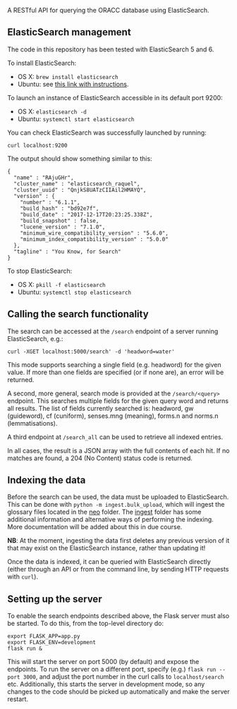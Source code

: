 A RESTful API for querying the ORACC database using ElasticSearch.

## ElasticSearch management
The code in this repository has been tested with ElasticSearch 5 and 6.

To install ElasticSearch:
* OS X: `brew install elasticsearch`
* Ubuntu: see [this link with instructions](https://www.elastic.co/guide/en/elasticsearch/reference/current/_installation.html).

To launch an instance of ElasticSearch accessible in its default port 9200:
* OS X: `elasticsearch -d`
* Ubuntu: `systemctl start elasticsearch`

You can check ElasticSearch was successfully launched by running:

```
curl localhost:9200
```

The output should show something similar to this:

```
{
  "name" : "RAjuGHr",
  "cluster_name" : "elasticsearch_raquel",
  "cluster_uuid" : "QnjkS8UATzCIIAil2HMAYQ",
  "version" : {
    "number" : "6.1.1",
    "build_hash" : "bd92e7f",
    "build_date" : "2017-12-17T20:23:25.338Z",
    "build_snapshot" : false,
    "lucene_version" : "7.1.0",
    "minimum_wire_compatibility_version" : "5.6.0",
    "minimum_index_compatibility_version" : "5.0.0"
  },
  "tagline" : "You Know, for Search"
}
```

To stop ElasticSearch:
* OS X: `pkill -f elasticsearch`
* Ubuntu: `systemctl stop elasticsearch`


## Calling the search functionality

The search can be accessed at the `/search` endpoint of a server running
ElasticSearch, e.g.:

```curl -XGET localhost:5000/search' -d 'headword=water'```

This mode supports searching a single field (e.g. headword) for the given value.
If more than one fields are specified (or if none are), an error will be
returned.

A second, more general, search mode is provided at the `/search/<query>`
endpoint. This searches multiple fields for the given query word and returns all
results. The list of fields currently searched is: headword, gw (guideword), cf
(cuniform), senses.mng (meaning), forms.n and norms.n (lemmatisations).

A third endpoint at `/search_all` can be used to retrieve all indexed entries.

In all cases, the result is a JSON array with the full contents of each hit. If
no matches are found, a 204 (No Content) status code is returned.


## Indexing the data

Before the search can be used, the data must be uploaded to ElasticSearch. This
can be done with `python -m ingest.bulk_upload`, which will ingest the glossary
files located in the [neo](neo) folder. The [ingest](ingest) folder has
some additional information and alternative ways of performing the indexing.
More documentation will be added about this in due course.

**NB**: At the moment, ingesting the data first deletes any previous version
of it that may exist on the ElasticSearch instance, rather than updating it!

Once the data is indexed, it can be queried with ElasticSearch directly (either
through an API or from the command line, by sending HTTP requests with `curl`).


## Setting up the server

To enable the search endpoints described above, the Flask server must also be
started. To do this, from the top-level directory do:
```
export FLASK_APP=app.py
export FLASK_ENV=development
flask run &
```
This will start the server on port 5000 (by default) and expose the endpoints.
To run the server on a different port, specify (e.g.) `flask run --port 3000`,
and adjust the port number in the curl calls to `localhost/search` etc.
Additionally, this starts the server in development mode, so any changes to the
code should be picked up automatically and make the server restart.
